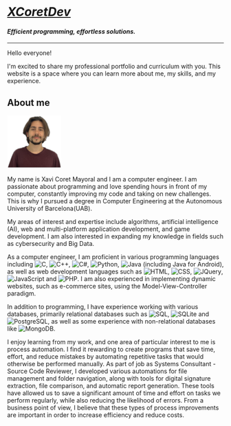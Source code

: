 # [*XCoretDev*](https://xcoret.github.io/portfolio/)
#### _Efficient programming, effortless solutions._
___

Hello everyone!

I'm excited to share my professional portfolio and curriculum with you. This website is a space where you can learn more about me, my skills, and my experience.


## About me


<img src="img/profile.png" alt="Xavi Coret Mayoral" width="25%" height="25%">


My name is Xavi Coret Mayoral and I am a computer engineer.
I am passionate about programming and love spending hours in front of my computer, constantly improving my code and taking on new challenges. This is why I pursued a degree in Computer Engineering at the Autonomous University of Barcelona(UAB).

My areas of interest and expertise include algorithms, artificial intelligence (AI), web and multi-platform application development, and game development. I am also interested in expanding my knowledge in fields such as cybersecurity and Big Data.

As a computer engineer, I am proficient in various programming languages including 
![C](https://img.shields.io/badge/C-blue?logo=C), 
![C++](https://img.shields.io/badge/C%2B%2B-blue?logo=C%2B%2B), 
![C#](https://img.shields.io/badge/C%23-blue?logo=C%20Sharp), 
![Python](https://img.shields.io/badge/Python-yellow?logo=Python), 
![Java](https://img.shields.io/badge/Java-red?logo=Java&logoColor=white&color=%23e01e23) (including Java for Android), as well as web development languages such as 
![HTML](https://img.shields.io/badge/HTML5-orange?logo=HTML5), 
![CSS](https://img.shields.io/badge/CSS3-blue?logo=CSS3), 
![JQuery](https://img.shields.io/badge/jQuery-blue?logo=jQuery), 
![JavaScript](https://img.shields.io/badge/JavaScript-black?logo=JavaScript) and ![PHP](https://img.shields.io/badge/PHP-purple?logo=PHP). I am also experienced in implementing dynamic websites, such as e-commerce sites, using the Model-View-Controller paradigm.

In addition to programming, I have experience working with various databases, primarily relational databases such as ![SQL](https://img.shields.io/badge/SQL-white?logo=MySQL), ![SQLite](https://img.shields.io/badge/SQLite-blue?logo=SQLite) and ![PostgreSQL](https://img.shields.io/badge/PostgreSQL-blue?logo=PostgreSQL), as well as some experience with non-relational databases like ![MongoDB](https://img.shields.io/badge/MongoDB-green?logo=MongoDB).

I enjoy learning from my work, and one area of particular interest to me is process automation.
I find it rewarding to create programs that save time, effort, and reduce mistakes by automating repetitive tasks that would otherwise be performed manually. As part of job as Systems Consultant - Source Code Reviewer, I developed various automations for file management and folder navigation, along with tools for digital signature extraction, file comparison, and automatic report generation.
These tools have allowed us to save a significant amount of time and effort on tasks we perform regularly, while also reducing the likelihood of errors. From a business point of view, I believe that these types of process improvements are important in order to increase efficiency and reduce costs.